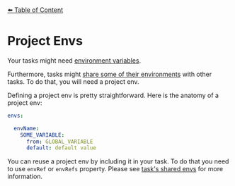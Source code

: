 [⬅️ Table of Content](../../README.md)

# Project Envs


Your tasks might need [environment variables](./task/task-envs/README.md).

Furthermore, tasks might [share some of their environments](./tasks/task-envs/shared-envs.md) with other tasks. To do that, you will need a project env.

Defining a project env is pretty straightforward. Here is the anatomy of a project env:

```yaml
envs:

  envName:
    SOME_VARIABLE:
      from: GLOBAL_VARIABLE
      default: default value
```

You can reuse a project env by including it in your task. To do that you need to use `envRef` or `envRefs` property. Please see [task's shared envs](./task/task-configs/shared-envs.md) for more information.